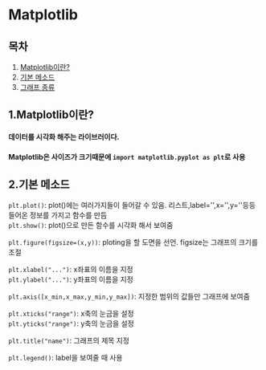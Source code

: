 Matplotlib
==========
## 목차
1. [Matplotlib이란?](#-Matplotlib이란?)
2. [기본 메소드](#-기본-메소드)
3. [그래프 종류](#-그래프-종류)

## 1.Matplotlib이란?
#### 데이터를 시각화 해주는 라이브러이다.
#### Matplotlib은 사이즈가 크기때문에 ```import matplotlib.pyplot as plt```로 사용

## 2.기본 메소드
```plt.plot()```: plot()에는 여러가지들이 들어갈 수 있음. 리스트,label='',x='',y=''등등  
            들어온 정보를 가지고 함수를 만듬  
```plt.show()```: plot()으로 만든 함수를 시각화 해서 보여줌  

```plt.figure(figsize=(x,y))```: ploting을 할 도면을 선언. figsize는 그래프의 크기를 조절  

```plt.xlabel("...")```: x좌표의 이름을 지정  
```plt.ylabel("...")```: y좌표의 이름을 지정  

```plt.axis([x_min,x_max,y_min,y_max])```: 지정한 범위의 값들만 그래프에 보여줌  

```plt.xticks("range")```: x축의 눈금을 설정  
```plt.yticks("range")```: y축의 눈금을 설정  

```plt.title("name")```: 그래프의 제목 지정  

```plt.legend()```: label을 보여줄 때 사용  

